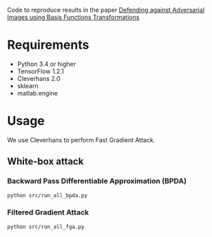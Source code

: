 Code to reproduce results in the paper [Defending against Adversarial Images using Basis Functions Transformations](https://arxiv.org/pdf/1803.10840.pdf)

# Requirements

- Python 3.4 or higher
- TensorFlow 1.2.1
- Cleverhans 2.0
- sklearn
- matlab.engine

# Usage

We use Cleverhans to perform Fast Gradient Attack. 

## White-box attack

### Backward Pass Differentiable Approximation (BPDA)

```
python src/run_all_bpda.py
```

### Filtered Gradient Attack

```
python src/run_all_fga.py
```


